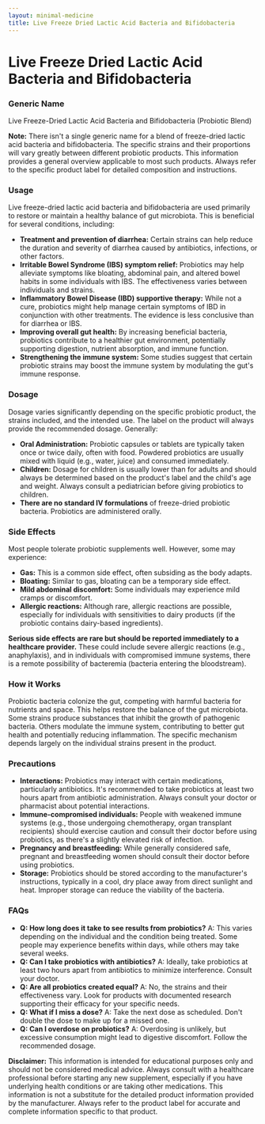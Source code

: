 ```yaml
---
layout: minimal-medicine
title: Live Freeze Dried Lactic Acid Bacteria and Bifidobacteria
---
```


# Live Freeze Dried Lactic Acid Bacteria and Bifidobacteria
### Generic Name
Live Freeze-Dried Lactic Acid Bacteria and Bifidobacteria (Probiotic Blend)

**Note:**  There isn't a single generic name for a blend of freeze-dried lactic acid bacteria and bifidobacteria.  The specific strains and their proportions will vary greatly between different probiotic products. This information provides a general overview applicable to most such products. Always refer to the specific product label for detailed composition and instructions.


### Usage
Live freeze-dried lactic acid bacteria and bifidobacteria are used primarily to restore or maintain a healthy balance of gut microbiota.  This is beneficial for several conditions, including:

* **Treatment and prevention of diarrhea:**  Certain strains can help reduce the duration and severity of diarrhea caused by antibiotics, infections, or other factors.
* **Irritable Bowel Syndrome (IBS) symptom relief:** Probiotics may help alleviate symptoms like bloating, abdominal pain, and altered bowel habits in some individuals with IBS.  The effectiveness varies between individuals and strains.
* **Inflammatory Bowel Disease (IBD) supportive therapy:** While not a cure, probiotics might help manage certain symptoms of IBD in conjunction with other treatments.  The evidence is less conclusive than for diarrhea or IBS.
* **Improving overall gut health:** By increasing beneficial bacteria, probiotics contribute to a healthier gut environment, potentially supporting digestion, nutrient absorption, and immune function.
* **Strengthening the immune system:** Some studies suggest that certain probiotic strains may boost the immune system by modulating the gut's immune response.


### Dosage
Dosage varies significantly depending on the specific probiotic product, the strains included, and the intended use.  The label on the product will always provide the recommended dosage.  Generally:

* **Oral Administration:**  Probiotic capsules or tablets are typically taken once or twice daily, often with food.  Powdered probiotics are usually mixed with liquid (e.g., water, juice) and consumed immediately.
* **Children:** Dosage for children is usually lower than for adults and should always be determined based on the product's label and the child's age and weight.  Always consult a pediatrician before giving probiotics to children.
* **There are no standard IV formulations** of freeze-dried probiotic bacteria. Probiotics are administered orally.


### Side Effects
Most people tolerate probiotic supplements well. However, some may experience:

* **Gas:** This is a common side effect, often subsiding as the body adapts.
* **Bloating:** Similar to gas, bloating can be a temporary side effect.
* **Mild abdominal discomfort:** Some individuals may experience mild cramps or discomfort.
* **Allergic reactions:** Although rare, allergic reactions are possible, especially for individuals with sensitivities to dairy products (if the probiotic contains dairy-based ingredients).

**Serious side effects are rare but should be reported immediately to a healthcare provider.** These could include severe allergic reactions (e.g., anaphylaxis), and  in individuals with compromised immune systems, there is a remote possibility of bacteremia (bacteria entering the bloodstream).


### How it Works
Probiotic bacteria colonize the gut, competing with harmful bacteria for nutrients and space.  This helps restore the balance of the gut microbiota. Some strains produce substances that inhibit the growth of pathogenic bacteria.  Others modulate the immune system, contributing to better gut health and potentially reducing inflammation. The specific mechanism depends largely on the individual strains present in the product.


### Precautions
* **Interactions:** Probiotics may interact with certain medications, particularly antibiotics. It's recommended to take probiotics at least two hours apart from antibiotic administration.  Always consult your doctor or pharmacist about potential interactions.
* **Immune-compromised individuals:** People with weakened immune systems (e.g., those undergoing chemotherapy, organ transplant recipients) should exercise caution and consult their doctor before using probiotics, as there's a slightly elevated risk of infection.
* **Pregnancy and breastfeeding:**  While generally considered safe, pregnant and breastfeeding women should consult their doctor before using probiotics.
* **Storage:**  Probiotics should be stored according to the manufacturer's instructions, typically in a cool, dry place away from direct sunlight and heat.  Improper storage can reduce the viability of the bacteria.


### FAQs

* **Q: How long does it take to see results from probiotics?** A: This varies depending on the individual and the condition being treated.  Some people may experience benefits within days, while others may take several weeks.
* **Q: Can I take probiotics with antibiotics?** A: Ideally, take probiotics at least two hours apart from antibiotics to minimize interference. Consult your doctor.
* **Q: Are all probiotics created equal?** A: No, the strains and their effectiveness vary.  Look for products with documented research supporting their efficacy for your specific needs.
* **Q: What if I miss a dose?** A:  Take the next dose as scheduled. Don't double the dose to make up for a missed one.
* **Q: Can I overdose on probiotics?** A:  Overdosing is unlikely, but excessive consumption might lead to digestive discomfort. Follow the recommended dosage.



**Disclaimer:** This information is intended for educational purposes only and should not be considered medical advice. Always consult with a healthcare professional before starting any new supplement, especially if you have underlying health conditions or are taking other medications.  This information is not a substitute for the detailed product information provided by the manufacturer.  Always refer to the product label for accurate and complete information specific to that product.

